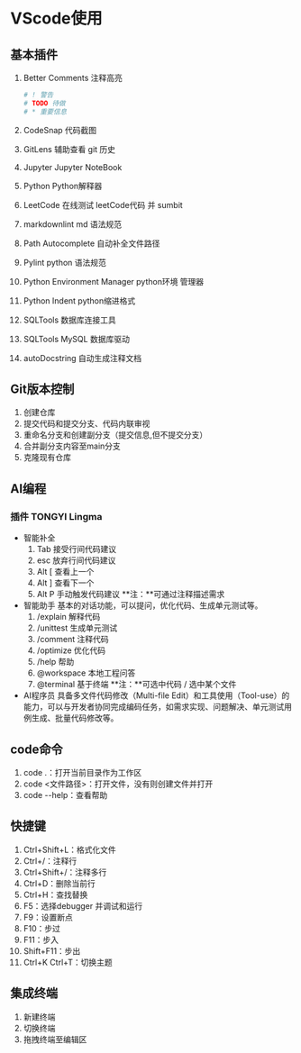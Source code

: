 # VScode使用

## 基本插件

1. Better Comments 注释高亮

    ```python
    # ! 警告
    # TODO 待做
    # * 重要信息
    ```

2. CodeSnap 代码截图
3. GitLens 辅助查看 git 历史
4. Jupyter Jupyter NoteBook
5. Python Python解释器
6. LeetCode 在线测试 leetCode代码 并 sumbit
7. markdownlint md 语法规范
8. Path Autocomplete 自动补全文件路径
9. Pylint python 语法规范
10. Python Environment Manager python环境 管理器
11. Python Indent python缩进格式
12. SQLTools 数据库连接工具
13. SQLTools MySQL 数据库驱动
14. autoDocstring 自动生成注释文档

## Git版本控制

1. 创建仓库
2. 提交代码和提交分支、代码内联审视
3. 重命名分支和创建副分支（提交信息,但不提交分支）
4. 合并副分支内容至main分支
5. 克隆现有仓库

## AI编程

### 插件 TONGYI Lingma

- 智能补全
    1. Tab 接受行间代码建议
    2. esc 放弃行间代码建议
    3. Alt [ 查看上一个
    4. Alt ] 查看下一个
    5. Alt P 手动触发代码建议
    **注：**可通过注释描述需求
- 智能助手 基本的对话功能，可以提问，优化代码、生成单元测试等。
    1. /explain 解释代码
    2. /unittest 生成单元测试
    3. /comment 注释代码
    4. /optimize 优化代码
    5. /help 帮助
    6. @workspace 本地工程问答
    7. @terminal 基于终端
    **注：**可选中代码 / 选中某个文件
- AI程序员 具备多文件代码修改（Multi-file Edit）和工具使用（Tool-use）的能力，可以与开发者协同完成编码任务，如需求实现、问题解决、单元测试用例生成、批量代码修改等。

## code命令

1. code .：打开当前目录作为工作区
2. code <文件路径>：打开文件，没有则创建文件并打开  
3. code --help：查看帮助

## 快捷键

1. Ctrl+Shift+L：格式化文件
2. Ctrl+/：注释行
3. Ctrl+Shift+/：注释多行
4. Ctrl+D：删除当前行
5. Ctrl+H：查找替换
6. F5：选择debugger 并调试和运行
7. F9：设置断点
8. F10：步过
9. F11：步入
10. Shift+F11：步出
11. Ctrl+K Ctrl+T：切换主题

## 集成终端

1. 新建终端
2. 切换终端
3. 拖拽终端至编辑区
